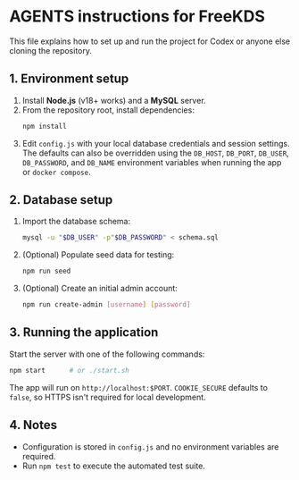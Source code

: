 # AGENTS instructions for FreeKDS

This file explains how to set up and run the project for Codex or anyone else cloning the repository.

## 1. Environment setup
1. Install **Node.js** (v18+ works) and a **MySQL** server.
2. From the repository root, install dependencies:
   ```bash
   npm install
   ```
3. Edit `config.js` with your local database credentials and session settings.
   The defaults can also be overridden using the `DB_HOST`, `DB_PORT`,
   `DB_USER`, `DB_PASSWORD`, and `DB_NAME` environment variables when running
   the app or `docker compose`.

## 2. Database setup
1. Import the database schema:
   ```bash
   mysql -u "$DB_USER" -p"$DB_PASSWORD" < schema.sql
   ```
2. (Optional) Populate seed data for testing:
   ```bash
   npm run seed
   ```
3. (Optional) Create an initial admin account:
   ```bash
   npm run create-admin [username] [password]
   ```

## 3. Running the application
Start the server with one of the following commands:
```bash
npm start      # or ./start.sh
```
The app will run on `http://localhost:$PORT`.
`COOKIE_SECURE` defaults to `false`, so HTTPS isn't required for local development.

## 4. Notes
- Configuration is stored in `config.js` and no environment variables are required.
- Run `npm test` to execute the automated test suite.
